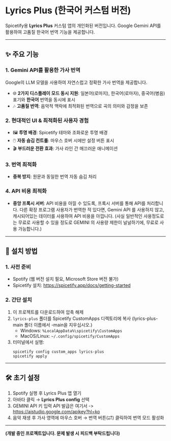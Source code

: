 # Lyrics Plus (한국어 커스텀 버전)

Spicetify용 **Lyrics Plus** 커스텀 앱의 개인화된 버전입니다. Google Gemini API를 활용하여 고품질 한국어 번역 기능을 제공합니다.

---

## ✨ 주요 기능

### 1. Gemini API를 활용한 가사 번역
Google의 LLM 모델을 사용하여 자연스럽고 정확한 가사 번역을 제공합니다.
- 🌐 **2가지 디스플레이 모드 동시 지원**: 일본어(로마지), 한국어(로마자), 중국어(병음) 표기와 **한국어** 번역을 동시에 표시
- 🎶 **고품질 번역**: 음악적 맥락에 최적화된 번역으로 곡의 의미와 감정을 보존

### 2. 현대적인 UI & 최적화된 사용자 경험
- 🖼️ **투명 배경**: Spicetify 테마와 조화로운 투명 배경
- 🖱️ **자동 숨김 컨트롤**: 마우스 호버 시에만 설정 버튼 표시
- 🎬 **부드러운 전환 효과**: 가사 라인 간 매끄러운 애니메이션

### 3. 번역 최적화
- **중복 방지**: 원문과 동일한 번역 자동 숨김 처리

### 4. API 비용 최적화
- **중앙 프록시 서버**: API 비용을 아낄 수 있도록, 프록시 서버를 통해 API를 처리합니다. 다른 확장 프로그램 사용자가 번역한 적 있다면, Gemini API 를 사용하지 않고, 캐시되어있는 데이터를 사용하여 API 비용을 아낍니다. (사실 일반적인 사용정도로는 무료로 사용할 수 있을 정도로 GEMINI 의 사용량 제한이 널널하기에, 무료로 사용 가능합니다.)

---

## 🚀 설치 방법

### 1. 사전 준비
- Spotify (웹 버전 설치 필요, Microsoft Store 버전 불가)
- Spicetify 설치: https://spicetify.app/docs/getting-started

### 2. 간단 설치
1. 이 프로젝트를 다운로드하여 압축 해제
2. `lyrics-plus` 폴더를 Spicetify CustomApps 디렉토리에 복사 (lyrics-plus-main 폴더 이름에서 -main을 지우십시오.)
   - Windows: `%LocalAppData%\spicetify\CustomApps`
   - MacOS/Linux: `~/.config/spicetify/CustomApps`
3. 터미널에서 실행:
   ```
   spicetify config custom_apps lyrics-plus
   spicetify apply
   ```

---

## 🛠️ 초기 설정

1. Spotify 실행 후 Lyrics Plus 앱 열기
2. 아바타 클릭 → **Lyrics Plus config** 선택
3. GEMINI API 키 입력 API 발급은 여기서 -> https://aistudio.google.com/apikey?hl=ko
4. 음악 재생 후 가사 영역에 마우스 호버 → 번역 버튼(⇄) 클릭하여 번역 모드 활성화

---

**(개발 중인 프로젝트입니다. 문제 발생 시 피드백 부탁드립니다)**
